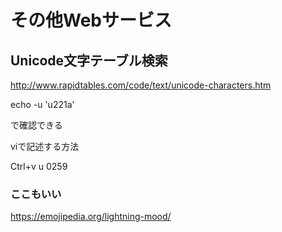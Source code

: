# その他Webサービス

## Unicode文字テーブル検索

http://www.rapidtables.com/code/text/unicode-characters.htm


echo -u 'u221a'

で確認できる


viで記述する方法

Ctrl+v u 0259

### ここもいい

https://emojipedia.org/lightning-mood/

